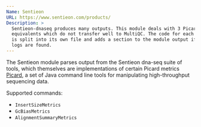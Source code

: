 ```yaml
---
Name: Sentieon
URL: https://www.sentieon.com/products/
Description: >
  Sentieon-dnaseq produces many outputs. This module deals with 3 Picard
  equivalents which do not transfer well to MultiQC. The code for each script
  is split into its own file and adds a section to the module output if
  logs are found.
---
```


The Sentieon module parses output from the Sentieon dna-seq suite of tools,
which themselves are implementations of certain Picard metrics
[Picard](http://broadinstitute.github.io/picard/),
a set of Java command line tools for manipulating high-throughput
sequencing data.

Supported commands:

- `InsertSizeMetrics`
- `GcBiasMetrics`
- `AlignmentSummaryMetrics`
